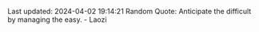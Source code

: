 Last updated: 2024-04-02 19:14:21
Random Quote: Anticipate the difficult by managing the easy. - Laozi